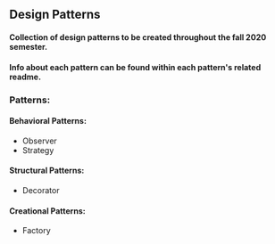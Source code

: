 ## Design Patterns
#### Collection of design patterns to be created throughout the fall 2020 semester.
#### Info about each pattern can be found within each pattern's related readme.

### **Patterns**:
#### **Behavioral Patterns**:
* Observer
* Strategy

#### **Structural Patterns**:
* Decorator

#### **Creational Patterns**:
* Factory
